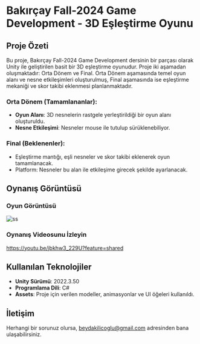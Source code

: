 # Bakırçay Fall-2024 Game Development - 3D Eşleştirme Oyunu

## Proje Özeti

Bu proje, Bakırçay Fall-2024 Game Development dersinin bir parçası olarak Unity ile geliştirilen basit bir 3D eşleştirme oyunudur. Proje iki aşamadan oluşmaktadır: Orta Dönem ve Final. Orta Dönem aşamasında temel oyun alanı ve nesne etkileşimleri oluşturulmuş, Final aşamasında ise eşleştirme mekaniği ve skor takibi eklenmesi planlanmaktadır.

### Orta Dönem (Tamamlananlar):
- **Oyun Alanı**: 3D nesnelerin rastgele yerleştirildiği bir oyun alanı oluşturuldu.
- **Nesne Etkileşimi**: Nesneler mouse ile tutulup sürüklenebiliyor.

### Final (Beklenenler):
- Eşleştirme mantığı, eşli nesneler ve skor takibi eklenerek oyun tamamlanacak.
- Platform: Nesneler bu alan ile etkileşime girecek şekilde ayarlanacak.

## Oynanış Görüntüsü
### Oyun Görüntüsü
![ss](https://github.com/user-attachments/assets/4c584f92-46b0-4c0a-a7ec-3edd4f0783f2)
### Oynanış Videosunu İzleyin
https://youtu.be/jbkhw3_229U?feature=shared

## Kullanılan Teknolojiler

- **Unity Sürümü**: 2022.3.50
- **Programlama Dili**: C#
- **Assets**: Proje için verilen modeller, animasyonlar ve UI öğeleri kullanıldı.

## İletişim

Herhangi bir sorunuz olursa, beydakilicoglu@gmail.com adresinden bana ulaşabilirsiniz.

